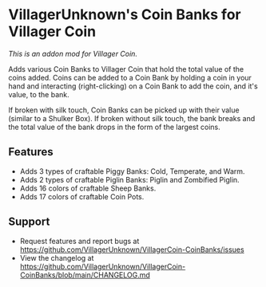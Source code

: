 # VillagerUnknown's Coin Banks for Villager Coin

_This is an addon mod for Villager Coin._

Adds various Coin Banks to Villager Coin that hold the total value of the coins added. 
Coins can be added to a Coin Bank by holding a coin in your hand and interacting (right-clicking) on a Coin Bank to add the coin, and it's value, to the bank.

If broken with silk touch, Coin Banks can be picked up with their value (similar to a Shulker Box). 
If broken without silk touch, the bank breaks and the total value of the bank drops in the form of the largest coins.

## Features

* Adds 3 types of craftable Piggy Banks: Cold, Temperate, and Warm.
* Adds 2 types of craftable Piglin Banks: Piglin and Zombified Piglin.
* Adds 16 colors of craftable Sheep Banks.
* Adds 17 colors of craftable Coin Pots.

## Support

* Request features and report bugs at https://github.com/VillagerUnknown/VillagerCoin-CoinBanks/issues
* View the changelog at https://github.com/VillagerUnknown/VillagerCoin-CoinBanks/blob/main/CHANGELOG.md